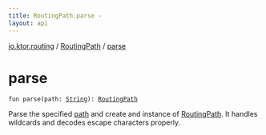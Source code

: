 ```yaml
---
title: RoutingPath.parse - 
layout: api
---
```


<div class='api-docs-breadcrumbs'><a href="../index.html">io.ktor.routing</a> / <a href="index.html">RoutingPath</a> / <a href="./parse.html">parse</a></div>

# parse

<div class="signature"><code><span class="keyword">fun </span><span class="identifier">parse</span><span class="symbol">(</span><span class="parameterName" id="io.ktor.routing.RoutingPath.Companion$parse(kotlin.String)/path">path</span><span class="symbol">:</span>&nbsp;<a href="https://kotlinlang.org/api/latest/jvm/stdlib/kotlin/-string/index.html"><span class="identifier">String</span></a><span class="symbol">)</span><span class="symbol">: </span><a href="index.html"><span class="identifier">RoutingPath</span></a></code></div>

Parse the specified <a href="parse.html#io.ktor.routing.RoutingPath.Companion$parse(kotlin.String)/path">path</a> and create and instance of <a href="index.html">RoutingPath</a>.
It handles wildcards and decodes escape characters properly.

